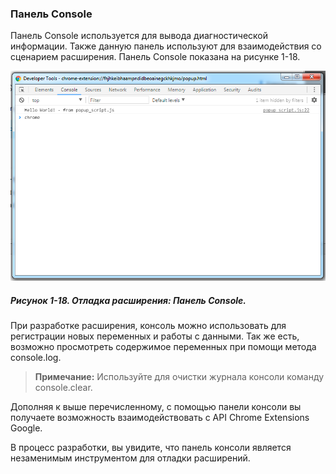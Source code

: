 ### Панель Console

Панель Console используется для вывода диагностической информации. Также данную панель используют для взаимодействия со сценарием расширения. Панель Console показана на рисунке 1-18.

![Рисунок 1-18. Отладка расширения: Панель Console](/assets/figure-1-18.png)

##### Рисунок 1-18. _Отладка расширения: Панель Console._

При разработке расширения, консоль можно использовать для регистрации новых переменных и работы с данными. Так же есть, возможно просмотреть содержимое переменных при помощи метода console.log.

> **Примечание:**
> Используйте для очистки журнала консоли команду console.clear.

Дополняя к выше перечисленному, с помощью панели консоли вы получаете возможность взаимодействовать с API Chrome Extensions Google.

В процесс разработки, вы увидите, что панель консоли является незаменимым инструментом для отладки расширений.

